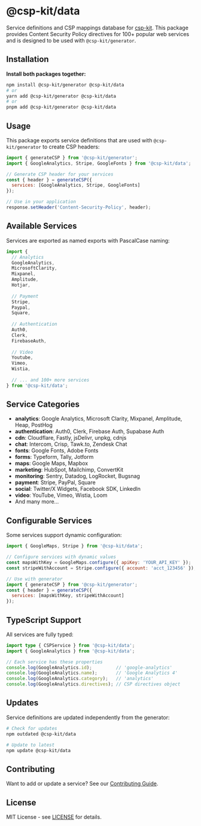 # @csp-kit/data

Service definitions and CSP mappings database for [csp-kit](https://github.com/eason-dev/csp-kit). This package provides Content Security Policy directives for 100+ popular web services and is designed to be used with `@csp-kit/generator`.

## Installation

**Install both packages together:**

```bash
npm install @csp-kit/generator @csp-kit/data
# or
yarn add @csp-kit/generator @csp-kit/data
# or
pnpm add @csp-kit/generator @csp-kit/data
```

## Usage

This package exports service definitions that are used with `@csp-kit/generator` to create CSP headers:

```javascript
import { generateCSP } from '@csp-kit/generator';
import { GoogleAnalytics, Stripe, GoogleFonts } from '@csp-kit/data';

// Generate CSP header for your services
const { header } = generateCSP({
  services: [GoogleAnalytics, Stripe, GoogleFonts]
});

// Use in your application
response.setHeader('Content-Security-Policy', header);
```

## Available Services

Services are exported as named exports with PascalCase naming:

```javascript
import {
  // Analytics
  GoogleAnalytics,
  MicrosoftClarity,
  Mixpanel,
  Amplitude,
  Hotjar,
  
  // Payment
  Stripe,
  Paypal,
  Square,
  
  // Authentication
  Auth0,
  Clerk,
  FirebaseAuth,
  
  // Video
  Youtube,
  Vimeo,
  Wistia,
  
  // ... and 100+ more services
} from '@csp-kit/data';
```

## Service Categories

- **analytics**: Google Analytics, Microsoft Clarity, Mixpanel, Amplitude, Heap, PostHog
- **authentication**: Auth0, Clerk, Firebase Auth, Supabase Auth
- **cdn**: Cloudflare, Fastly, jsDelivr, unpkg, cdnjs
- **chat**: Intercom, Crisp, Tawk.to, Zendesk Chat
- **fonts**: Google Fonts, Adobe Fonts
- **forms**: Typeform, Tally, Jotform
- **maps**: Google Maps, Mapbox
- **marketing**: HubSpot, Mailchimp, ConvertKit
- **monitoring**: Sentry, Datadog, LogRocket, Bugsnag
- **payment**: Stripe, PayPal, Square
- **social**: Twitter/X Widgets, Facebook SDK, LinkedIn
- **video**: YouTube, Vimeo, Wistia, Loom
- And many more...

## Configurable Services

Some services support dynamic configuration:

```javascript
import { GoogleMaps, Stripe } from '@csp-kit/data';

// Configure services with dynamic values
const mapsWithKey = GoogleMaps.configure({ apiKey: 'YOUR_API_KEY' });
const stripeWithAccount = Stripe.configure({ account: 'acct_123456' });

// Use with generator
import { generateCSP } from '@csp-kit/generator';
const { header } = generateCSP({
  services: [mapsWithKey, stripeWithAccount]
});
```

## TypeScript Support

All services are fully typed:

```typescript
import type { CSPService } from '@csp-kit/data';
import { GoogleAnalytics } from '@csp-kit/data';

// Each service has these properties
console.log(GoogleAnalytics.id);         // 'google-analytics'
console.log(GoogleAnalytics.name);       // 'Google Analytics 4'
console.log(GoogleAnalytics.category);   // 'analytics'
console.log(GoogleAnalytics.directives); // CSP directives object
```

## Updates

Service definitions are updated independently from the generator:

```bash
# Check for updates
npm outdated @csp-kit/data

# Update to latest
npm update @csp-kit/data
```

## Contributing

Want to add or update a service? See our [Contributing Guide](https://github.com/eason-dev/csp-kit/blob/main/CONTRIBUTING.md).

## License

MIT License - see [LICENSE](https://github.com/eason-dev/csp-kit/blob/main/LICENSE) for details.